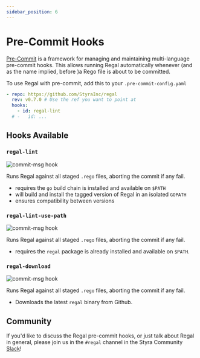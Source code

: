 ```yaml
---
sidebar_position: 6
---
```


# Pre-Commit Hooks

[Pre-Commit](https://pre-commit.com) is a framework for managing and maintaining multi-language pre-commit hooks.
This allows running Regal automatically whenever (and as the name implied, before )a Rego file is about to be committed.

To use Regal with pre-commit, add this to your `.pre-commit-config.yaml`

```yaml
- repo: https://github.com/StyraInc/regal
  rev: v0.7.0 # Use the ref you want to point at
  hooks:
    - id: regal-lint
  # -   id: ...
```

## Hooks Available

### `regal-lint`

![commit-msg hook](https://img.shields.io/badge/hook-pre--commit-informational?logo=git)

Runs Regal against all staged `.rego` files, aborting the commit if any fail.

- requires the `go` build chain is installed and available on `$PATH`
- will build and install the tagged version of Regal in an isolated `GOPATH`
- ensures compatibility between versions

### `regal-lint-use-path`

![commit-msg hook](https://img.shields.io/badge/hook-pre--commit-informational?logo=git)

Runs Regal against all staged `.rego` files, aborting the commit if any fail.

- requires the `regal` package is already installed and available on `$PATH`.

### `regal-download`

![commit-msg hook](https://img.shields.io/badge/hook-pre--commit-informational?logo=git)

Runs Regal against all staged `.rego` files, aborting the commit if any fail.

- Downloads the latest `regal` binary from Github.

## Community

If you'd like to discuss the Regal pre-commit hooks, or just talk about Regal in general, please join us in the `#regal`
channel in the Styra Community [Slack](https://inviter.co/styra)!
